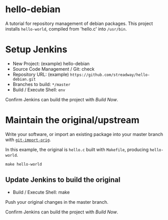 # hello-debian

A tutorial for repository management of debian packages.  This project installs
`hello-world`, compiled from 'hello.c' into `/usr/bin`.

# Setup Jenkins

  * New Project: (example) hello-debian
  * Source Code Management / Git: check
  * Repository URL: (example) `https://github.com/streadway/hello-debian.git`
  * Branches to build: `*/master`
  * Build / Execute Shell: `env`

Confirm Jenkins can build the project with *Build Now*.

# Maintain the original/upstream

Write your software, or import an existing package into your master branch with
[`git-import-orig`](https://wiki.debian.org/PackagingWithGit#Using_a_tarball_file).

In this example, the original is `hello.c` built with `Makefile`, producing
`hello-world`.

```
make hello-world
```

## Update Jenkins to build the original

  * Build / Execute Shell: make

Push your original changes in the master branch.

Confirm Jenkins can build the project with *Build Now*.
